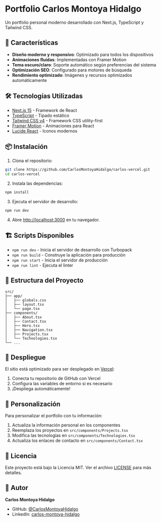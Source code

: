 # Portfolio Carlos Montoya Hidalgo

Un portfolio personal moderno desarrollado con Next.js, TypeScript y Tailwind CSS.

## 🚀 Características

- **Diseño moderno y responsivo**: Optimizado para todos los dispositivos
- **Animaciones fluidas**: Implementadas con Framer Motion
- **Tema oscuro/claro**: Soporte automático según preferencias del sistema
- **Optimización SEO**: Configurado para motores de búsqueda
- **Rendimiento optimizado**: Imágenes y recursos optimizados automáticamente

## 🛠️ Tecnologías Utilizadas

- [Next.js 15](https://nextjs.org/) - Framework de React
- [TypeScript](https://www.typescriptlang.org/) - Tipado estático
- [Tailwind CSS v4](https://tailwindcss.com/) - Framework CSS utility-first
- [Framer Motion](https://www.framer.com/motion/) - Animaciones para React
- [Lucide React](https://lucide.dev/) - Iconos modernos

## 📦 Instalación

1. Clona el repositorio:

```bash
git clone https://github.com/CarlosMontoyaHidalgo/carlos-vercel.git
cd carlos-vercel
```

2. Instala las dependencias:

```bash
npm install
```

3. Ejecuta el servidor de desarrollo:

```bash
npm run dev
```

4. Abre [http://localhost:3000](http://localhost:3000) en tu navegador.

## 🏗️ Scripts Disponibles

- `npm run dev` - Inicia el servidor de desarrollo con Turbopack
- `npm run build` - Construye la aplicación para producción
- `npm run start` - Inicia el servidor de producción
- `npm run lint` - Ejecuta el linter

## 📁 Estructura del Proyecto

```
src/
├── app/
│   ├── globals.css
│   ├── layout.tsx
│   └── page.tsx
├── components/
│   ├── About.tsx
│   ├── Contact.tsx
│   ├── Hero.tsx
│   ├── Navigation.tsx
│   ├── Projects.tsx
│   └── Technologies.tsx
└── ...
```

## 🚀 Despliegue

El sitio está optimizado para ser desplegado en [Vercel](https://vercel.com/):

1. Conecta tu repositorio de GitHub con Vercel
2. Configura las variables de entorno si es necesario
3. ¡Despliega automáticamente!

## 📝 Personalización

Para personalizar el portfolio con tu información:

1. Actualiza la información personal en los componentes
2. Reemplaza los proyectos en `src/components/Projects.tsx`
3. Modifica las tecnologías en `src/components/Technologies.tsx`
4. Actualiza los enlaces de contacto en `src/components/Contact.tsx`

## 📄 Licencia

Este proyecto está bajo la Licencia MIT. Ver el archivo [LICENSE](LICENSE) para más detalles.

## 👤 Autor

**Carlos Montoya Hidalgo**

- GitHub: [@CarlosMontoyaHidalgo](https://github.com/CarlosMontoyaHidalgo)
- LinkedIn: [carlos-montoya-hidalgo](https://linkedin.com/in/carlos-montoya-hidalgo)
